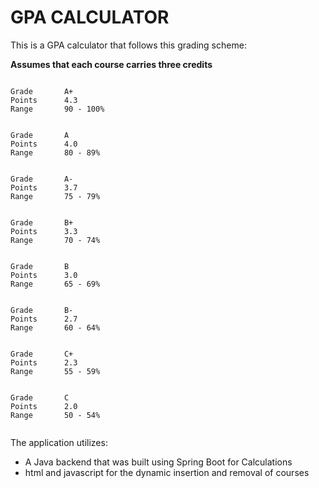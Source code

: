 # GPA CALCULATOR


This is a GPA calculator that follows this grading scheme:

**Assumes that each course carries three credits**

```

Grade       A+ 
Points      4.3 
Range       90 - 100% 
  
  
Grade       A 
Points      4.0 
Range       80 - 89% 
  
  
Grade       A- 
Points      3.7 
Range       75 - 79% 
  
  
Grade       B+ 
Points      3.3 
Range       70 - 74% 
  
  
Grade       B 
Points      3.0 
Range       65 - 69% 
  
  
Grade       B- 
Points      2.7 
Range       60 - 64% 
  
  
Grade       C+ 
Points      2.3 
Range       55 - 59% 
  
  
Grade       C 
Points      2.0 
Range       50 - 54% 
                    
```
The application utilizes:
- A Java backend that was built using Spring Boot for Calculations
- html and javascript for the dynamic insertion and removal of courses
